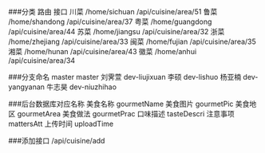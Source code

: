 ###分类		路由			接口
川菜		/home/sichuan		/api/cuisine/area/51
鲁菜		/home/shandong		/api/cuisine/area/37
粤菜		/home/guangdong		/api/cuisine/area/44
苏菜		/home/jiangsu		/api/cuisine/area/32
浙菜		/home/zhejiang		/api/cuisine/area/33
闽菜		/home/fujian		/api/cuisine/area/35
湘菜		/home/hunan		/api/cuisine/area/43
徽菜		/home/anhui		/api/cuisine/area/34


###分支命名
master		master
刘霁萱		dev-liujixuan
李硕		dev-lishuo
杨亚楠		dev-yangyanan
牛志昊		dev-niuzhihao


###后台数据库对应名称
美食名称	gourmetName
美食图片	gourmetPic
美食地区	gourmetArea
美食做法	gourmetPrac
口味描述	tasteDescri
注意事项	mattersAtt
上传时间	uploadTime


###添加接口
/api/cuisine/add